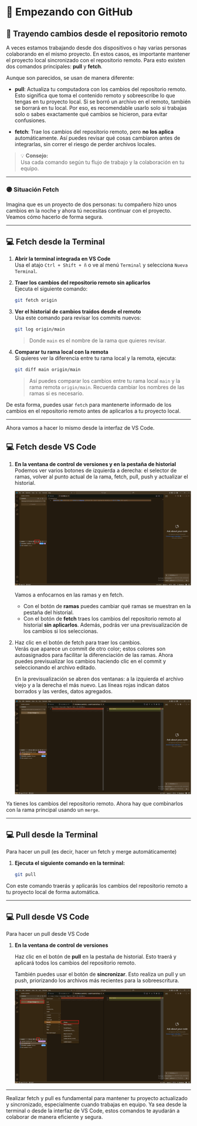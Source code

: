# 🚀 Empezando con GitHub

## 🔄 Trayendo cambios desde el repositorio remoto

A veces estamos trabajando desde dos dispositivos o hay varias personas colaborando en el mismo proyecto. En estos casos, es importante mantener el proyecto local sincronizado con el repositorio remoto. Para esto existen dos comandos principales: **pull** y **fetch**.

Aunque son parecidos, se usan de manera diferente:

- **pull**: Actualiza tu computadora con los cambios del repositorio remoto. Esto significa que toma el contenido remoto y sobreescribe lo que tengas en tu proyecto local. Si se borró un archivo en el remoto, también se borrará en tu local. Por eso, es recomendable usarlo solo si trabajas solo o sabes exactamente qué cambios se hicieron, para evitar confusiones.

- **fetch**: Trae los cambios del repositorio remoto, pero **no los aplica** automáticamente. Así puedes revisar qué cosas cambiaron antes de integrarlas, sin correr el riesgo de perder archivos locales.

> 💡 **Consejo:**  
> Usa cada comando según tu flujo de trabajo y la colaboración en tu equipo.

---

### 🟣 Situación Fetch

Imagina que es un proyecto de dos personas: tu compañero hizo unos cambios en la noche y ahora tú necesitas continuar con el proyecto. Veamos cómo hacerlo de forma segura.

---

## 💻 Fetch desde la Terminal

1. **Abrir la terminal integrada en VS Code**  
   Usa el atajo `Ctrl + Shift + ñ` o ve al menú `Terminal` y selecciona `Nueva Terminal`.

2. **Traer los cambios del repositorio remoto sin aplicarlos**  
   Ejecuta el siguiente comando:

   ```bash
   git fetch origin
   ```

3. **Ver el historial de cambios traídos desde el remoto**  
   Usa este comando para revisar los commits nuevos:

   ```bash
   git log origin/main
   ```
   > Donde `main` es el nombre de la rama que quieres revisar.

4. **Comparar tu rama local con la remota**  
   Si quieres ver la diferencia entre tu rama local y la remota, ejecuta:

   ```bash
   git diff main origin/main
   ```
   > Así puedes comparar los cambios entre tu rama local `main` y la rama remota `origin/main`. Recuerda cambiar los nombres de las ramas si es necesario.

De esta forma, puedes usar `fetch` para mantenerte informado de los cambios en el repositorio remoto antes de aplicarlos a tu proyecto local.

---

Ahora vamos a hacer lo mismo desde la interfaz de VS Code.

## 💻 Fetch desde VS Code

1. **En la ventana de control de versiones y en la pestaña de historial**  
   Podemos ver varios botones de izquierda a derecha: el selector de ramas, volver al punto actual de la rama, fetch, pull, push y actualizar el historial.

   ![Botones de control de versiones en VS Code](../Resources/Images/PVSCodePag1.png)

   Vamos a enfocarnos en las ramas y en fetch.  
   - Con el botón de **ramas** puedes cambiar qué ramas se muestran en la pestaña del historial.
   - Con el botón de **fetch** traes los cambios del repositorio remoto al historial **sin aplicarlos**. Además, podrás ver una previsualización de los cambios si los seleccionas.

2. Haz clic en el botón de fetch para traer los cambios.  
   Verás que aparece un commit de otro color; estos colores son autoasignados para facilitar la diferenciación de las ramas. Ahora puedes previsualizar los cambios haciendo clic en el commit y seleccionando el archivo editado.

   En la previsualización se abren dos ventanas: a la izquierda el archivo viejo y a la derecha el más nuevo. Las líneas rojas indican datos borrados y las verdes, datos agregados.

   ![Previsualización de cambios](../Resources/Images/PVSCodePag2.png)

Ya tienes los cambios del repositorio remoto. Ahora hay que combinarlos con la rama principal usando un `merge`.

---

## 💻 Pull desde la Terminal

Para hacer un pull (es decir, hacer un fetch y merge automáticamente)

1. **Ejecuta el siguiente comando en la terminal:**

   ```bash
   git pull
   ```

Con este comando traerás y aplicarás los cambios del repositorio remoto a tu proyecto local de forma automática.

---

## 💻 Pull desde VS Code

Para hacer un pull desde VS Code
1. **En la ventana de control de versiones**

   Haz clic en el botón de **pull** en la pestaña de historial. Esto traerá y aplicará todos los cambios del repositorio remoto.

   También puedes usar el botón de **sincronizar**. Esto realiza un pull y un push, priorizando los archivos más recientes para la sobreescritura.

   ![alt text](../Resources/Images/PVSCodePag3.png)

---

Realizar fetch y pull es fundamental para mantener tu proyecto actualizado y sincronizado, especialmente cuando trabajas en equipo. Ya sea desde la terminal o desde la interfaz de VS Code, estos comandos te ayudarán a colaborar de manera eficiente y segura.
